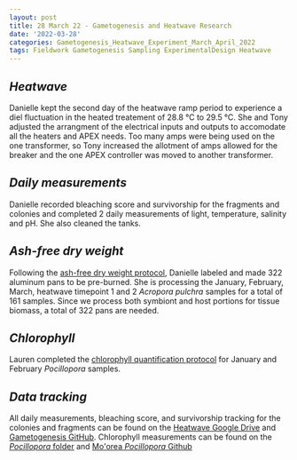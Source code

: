 ```yaml
---
layout: post
title: 28 March 22 - Gametogenesis and Heatwave Research
date: '2022-03-28'
categories: Gametogenesis_Heatwave_Experiment_March_April_2022
tags: Fieldwork Gametogenesis Sampling ExperimentalDesign Heatwave
---
```


## *Heatwave*
Danielle kept the second day of the heatwave ramp period to experience a diel fluctuation in the heated treatement of 28.8 °C to 29.5 °C. She and Tony adjusted the arrangment of the electrical inputs and outputs to accomodate all the heaters and APEX needs. Too many amps were being used on the one transformer, so Tony increased the allotment of amps allowed for the breaker and the one APEX controller was moved to another transformer.

## *Daily measurements*
Danielle recorded bleaching score and survivorship for the fragments and colonies  and completed 2 daily measurements of light, temperature, salinity and pH. She also cleaned the tanks.

## *Ash-free dry weight*
Following the [ash-free dry weight protocol](https://github.com/urol-e5/protocols/blob/master/2020-01-01-Ash-Free-Dry-Weight-Protocol.md), Danielle labeled and made 322 aluminum pans to be pre-burned. She is processing the January, February, March, heatwave timepoint 1 and 2 *Acropora pulchra* samples for a total of 161 samples. Since we process both symbiont and host portions for tissue biomass, a total of 322 pans are needed.

## *Chlorophyll*

Lauren completed the [chlorophyll quantification protocol](https://github.com/daniellembecker/Gametogenesis/blob/main/protocols/2020-01-01-Chlorophyll-Protocol.md) for January and February *Pocillopora* samples.

## *Data tracking*
All daily measurements, bleaching score, and survivorship tracking for the colonies and fragments can be found on the [Heatwave Google Drive](https://drive.google.com/drive/u/0/folders/1f0I4fi72gqcFtxoOj08j3n1DRL2GLVKw) and [Gametogenesis GitHub](https://github.com/daniellembecker/Gametogenesis). Chlorophyll measurements can be found on the [*Pocillopora* folder](https://drive.google.com/drive/u/0/folders/16MRkEmqtexqxClifcpm9qUH9ATkP6NHS) and [Mo'orea *Pocillopora* Github](https://github.com/hputnam/Moorea_Pocillopora)
